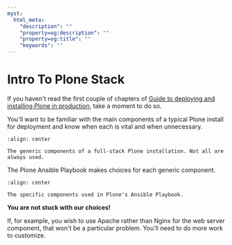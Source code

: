 ```yaml
---
myst:
  html_meta:
    "description": ""
    "property=og:description": ""
    "property=og:title": ""
    "keywords": ""
---
```


# Intro To Plone Stack

If you haven't read the first couple of chapters of [Guide to deploying and installing Plone in production](https://docs.plone.org/manage/deploying/index.html),
take a moment to do so.

You'll want to be familiar with the main components of a typical Plone install for deployment and know when each is vital and when unnecessary.

```{figure} _static/full_stack.png
:align: center

The generic components of a full-stack Plone installation. Not all are always used.
```

The Plone Ansible Playbook makes choices for each generic component.

```{figure} _static/stack-components.png
:align: center

The specific components used in Plone's Ansible Playbook.
```

**You are not stuck with our choices!**

If, for example, you wish to use Apache rather than Nginx for the web server component, that won't be a particular problem.
You'll need to do more work to customize.
